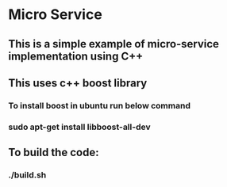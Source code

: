 # Micro Service
## This is a simple example of micro-service implementation using C++

## This uses c++ boost library
### To install boost in ubuntu run below command 
### sudo apt-get install libboost-all-dev

## To build the code:
### ./build.sh